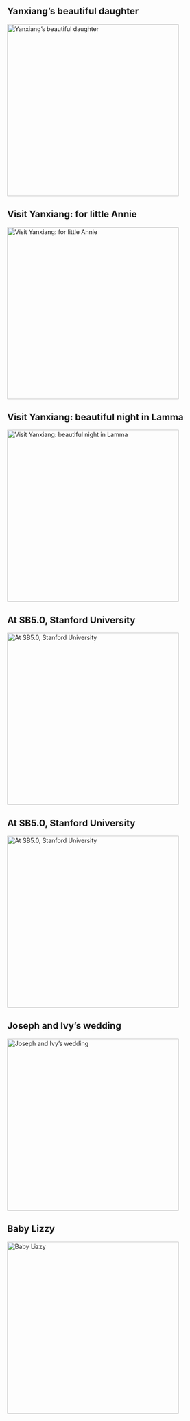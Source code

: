 
## Yanxiang’s beautiful daughter

<img src="./lab_photos/1.jpg" alt="Yanxiang’s beautiful daughter" style="height:400px" class="rounded-md shadow-sm"/>

## Visit Yanxiang: for little Annie

<img src="./lab_photos/2.jpg" alt="Visit Yanxiang: for little Annie" style="height:400px" class="rounded-md shadow-sm"/>

## Visit Yanxiang: beautiful night in Lamma

<img src="./lab_photos/3.jpg" alt="Visit Yanxiang: beautiful night in Lamma" style="height:400px" class="rounded-md shadow-sm"/>

## At SB5.0, Stanford University

<img src="./lab_photos/4.jpg" alt="At SB5.0, Stanford University" style="height:400px" class="rounded-md shadow-sm"/>

## At SB5.0, Stanford University

<img src="./lab_photos/5.jpg" alt="At SB5.0, Stanford University" style="height:400px" class="rounded-md shadow-sm"/>

## Joseph and Ivy’s wedding

<img src="./lab_photos/6.jpg" alt="Joseph and Ivy’s wedding" style="height:400px" class="rounded-md shadow-sm"/>

## Baby Lizzy

<img src="./lab_photos/7.jpg" alt="Baby Lizzy" style="height:400px" class="rounded-md shadow-sm"/>